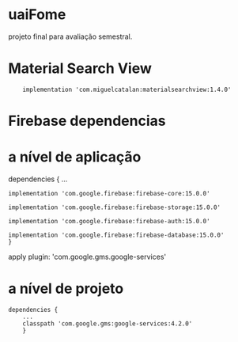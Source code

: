 # uaiFome
projeto final para avaliação semestral.
# Material Search View

    	implementation 'com.miguelcatalan:materialsearchview:1.4.0'

# Firebase dependencias
# a nível de aplicação
dependencies { ...

    implementation 'com.google.firebase:firebase-core:15.0.0'
    
    implementation 'com.google.firebase:firebase-storage:15.0.0'
    
    implementation 'com.google.firebase:firebase-auth:15.0.0'
    
    implementation 'com.google.firebase:firebase-database:15.0.0'
    }
  apply plugin: 'com.google.gms.google-services'
# a nível de projeto
    dependencies {
        ...
        classpath 'com.google.gms:google-services:4.2.0' 
        }
